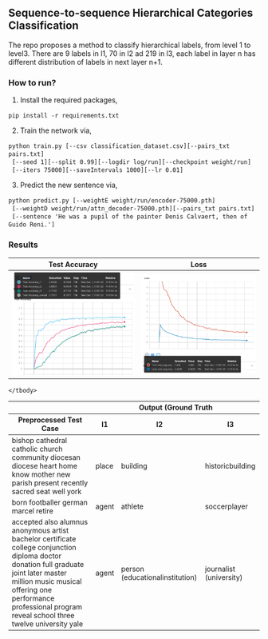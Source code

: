 ## Sequence-to-sequence Hierarchical Categories Classification
The repo proposes a method to classify hierarchical labels, from level 1 to level3. There are 9 labels in l1, 70 in l2 ad 219 in l3, each label in layer n has different distribution of labels in next layer n+1. 

### How to run?
1. Install the required packages,
```
pip install -r requirements.txt
```
2. Train the network via,
```
python train.py [--csv classification_dataset.csv][--pairs_txt pairs.txt] 
 [--seed 1][--split 0.99][--logdir log/run][--checkpoint weight/run]
 [--iters 75000][--saveIntervals 1000][--lr 0.01]
```
3. Predict the new sentence via,
```
python predict.py [--weightE weight/run/encoder-75000.pth]
 [--weightD weight/run/attn_decoder-75000.pth][--pairs_txt pairs.txt]
 [--sentence 'He was a pupil of the painter Denis Calvaert, then of Guido Reni.']
```

### Results
|Test Accuracy|Loss|
|---|---|
|<img src="misc/testacc.png" width="400">|<img src="misc/loss.png" width="400">|

<table>
    <thead>
        <tr>
            <th></th>
            <th colspan=3>Output (Ground Truth</th>
        </tr>
       <tr>
            <th>Preprocessed Test Case</th>
            <th>l1</th>
            <th>l2</th>
            <th>l3</th>
        </tr>
    </thead>
    <tbody>
        <tr>
            <td>bishop cathedral catholic church community diocesan diocese heart home know mother new parish present recently sacred seat well york</td>
            <td>place</td>
            <td>building</td>
            <td>historicbuilding</td>
        </tr>
        <tr>
            <td>born footballer german marcel retire</td>
            <td>agent</td>
            <td>athlete</td>
            <td>soccerplayer</td>
        </tr>
        <tr>
            <td>accepted also alumnus anonymous artist bachelor certificate college conjunction diploma doctor donation full graduate joint later master million music musical offering one performance professional program reveal school three twelve university yale</td>
            <td>agent</td>
            <td>person (educationalinstitution)</td>
            <td>journalist (university)</td>
        </tr>

    </tbody>
</table>


